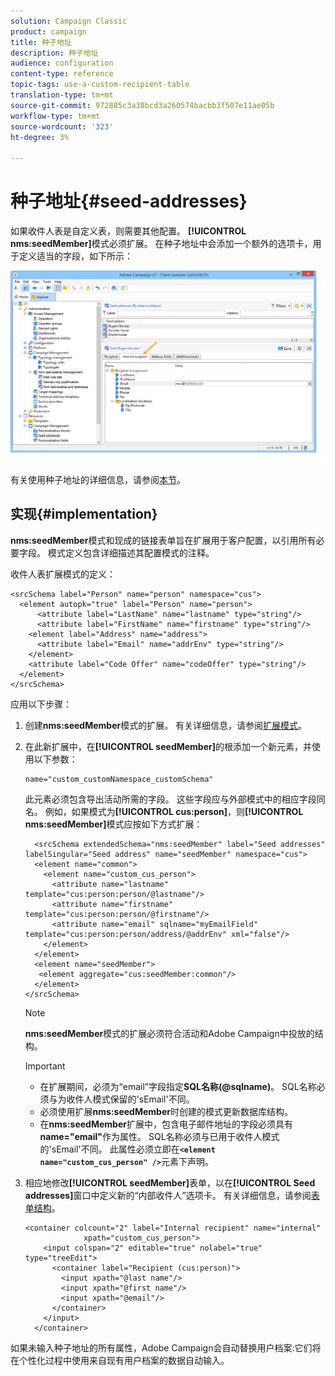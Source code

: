 ```yaml
---
solution: Campaign Classic
product: campaign
title: 种子地址
description: 种子地址
audience: configuration
content-type: reference
topic-tags: use-a-custom-recipient-table
translation-type: tm+mt
source-git-commit: 972885c3a38bcd3a260574bacbb3f507e11ae05b
workflow-type: tm+mt
source-wordcount: '323'
ht-degree: 3%

---
```



# 种子地址{#seed-addresses}

如果收件人表是自定义表，则需要其他配置。 **[!UICONTROL nms:seedMember]**&#x200B;模式必须扩展。 在种子地址中会添加一个额外的选项卡，用于定义适当的字段，如下所示：

![](assets/s_ncs_user_seedlist_new_tab.png)

有关使用种子地址的详细信息，请参阅[本节](../../delivery/using/about-seed-addresses.md)。

## 实现{#implementation}

**nms:seedMember**&#x200B;模式和现成的链接表单旨在扩展用于客户配置，以引用所有必要字段。 模式定义包含详细描述其配置模式的注释。

收件人表扩展模式的定义：

```
<srcSchema label="Person" name="person" namespace="cus">
  <element autopk="true" label="Person" name="person">
      <attribute label="LastName" name="lastname" type="string"/>
      <attribute label="FirstName" name="firstname" type="string"/>
    <element label="Address" name="address">
      <attribute label="Email" name="addrEnv" type="string"/>
    </element>
    <attribute label="Code Offer" name="codeOffer" type="string"/>
  </element>
</srcSchema>
```

应用以下步骤：

1. 创建&#x200B;**nms:seedMember**&#x200B;模式的扩展。 有关详细信息，请参阅[扩展模式](../../configuration/using/extending-a-schema.md)。
1. 在此新扩展中，在&#x200B;**[!UICONTROL seedMember]**&#x200B;的根添加一个新元素，并使用以下参数：

   ```
   name="custom_customNamespace_customSchema"
   ```

   此元素必须包含导出活动所需的字段。 这些字段应与外部模式中的相应字段同名。 例如，如果模式为&#x200B;**[!UICONTROL cus:person]**，则&#x200B;**[!UICONTROL nms:seedMember]**&#x200B;模式应按如下方式扩展：

   ```
     <srcSchema extendedSchema="nms:seedMember" label="Seed addresses" labelSingular="Seed address" name="seedMember" namespace="cus">
     <element name="common">
       <element name="custom_cus_person">
         <attribute name="lastname" template="cus:person:person/@lastname"/>
         <attribute name="firstname" template="cus:person:person/@firstname"/>
         <attribute name="email" sqlname="myEmailField" template="cus:person:person/address/@addrEnv" xml="false"/>
       </element>
     </element>
     <element name="seedMember">
      <element aggregate="cus:seedMember:common"/>
     </element>
   </srcSchema>
   ```

   >[!NOTE]
   >
   >**nms:seedMember**&#x200B;模式的扩展必须符合活动和Adobe Campaign中投放的结构。

   >[!IMPORTANT]
   >
   >
   >    
   >    
   >    * 在扩展期间，必须为“email”字段指定&#x200B;**SQL名称(@sqlname)**。 SQL名称必须与为收件人模式保留的&#39;sEmail&#39;不同。
   >    * 必须使用扩展&#x200B;**nms:seedMember**&#x200B;时创建的模式更新数据库结构。
   >    * 在&#x200B;**nms:seedMember**&#x200B;扩展中，包含电子邮件地址的字段必须具有&#x200B;**name=&quot;email&quot;**&#x200B;作为属性。 SQL名称必须与已用于收件人模式的&#39;sEmail&#39;不同。 此属性必须立即在&#x200B;**`<element name="custom_cus_person" />`**&#x200B;元素下声明。


1. 相应地修改&#x200B;**[!UICONTROL seedMember]**&#x200B;表单，以在&#x200B;**[!UICONTROL Seed addresses]**&#x200B;窗口中定义新的“内部收件人”选项卡。 有关详细信息，请参阅[表单结构](../../configuration/using/form-structure.md)。

   ```
   <container colcount="2" label="Internal recipient" name="internal"
                xpath="custom_cus_person">
       <input colspan="2" editable="true" nolabel="true" type="treeEdit">
         <container label="Recipient (cus:person)">
           <input xpath="@last name"/>
           <input xpath="@first name"/>
           <input xpath="@email"/>
         </container>
       </input>
     </container>
   ```

如果未输入种子地址的所有属性，Adobe Campaign会自动替换用户档案:它们将在个性化过程中使用来自现有用户档案的数据自动输入。
